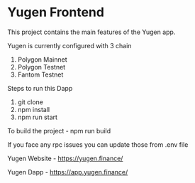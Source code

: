 # Yugen Frontend

This project contains the main features of the Yugen app.

Yugen is currently configured with 3 chain 
  1. Polygon Mainnet
  2. Polygon Testnet 
  3. Fantom Testnet
  
Steps to run this Dapp
  1. git clone 
  2. npm install
  3. npm run start
  
To build the project - npm run build
  
  
If you face any rpc issues you can update those from .env file 

Yugen Website - https://yugen.finance/

Yugen Dapp - https://app.yugen.finance/
